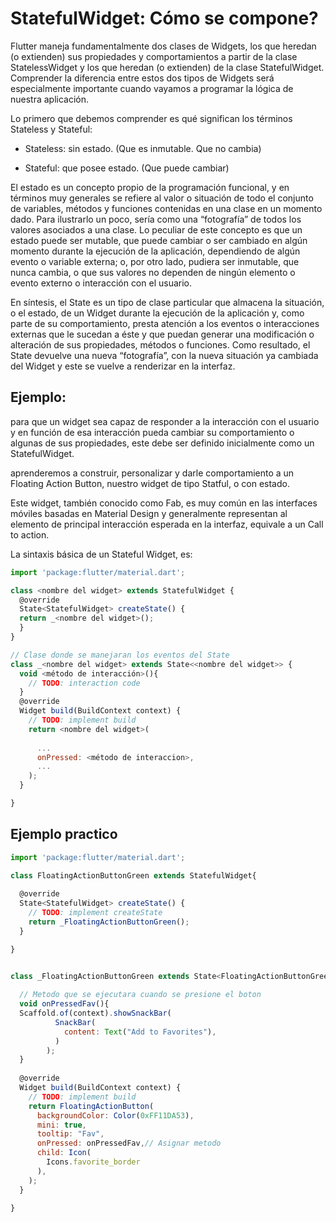 # StatefulWidget: Cómo se compone?

Flutter maneja fundamentalmente dos clases de Widgets, los que heredan (o extienden) sus propiedades y comportamientos a partir de la clase StatelessWidget y los que heredan (o extienden) de la clase StatefulWidget. Comprender la diferencia entre estos dos tipos de Widgets será especialmente importante cuando vayamos a programar la lógica de nuestra aplicación.

Lo primero que debemos comprender es qué significan los términos Stateless y Stateful:

- Stateless: sin estado. (Que es inmutable. Que no cambia)

- Stateful: que posee estado. (Que puede cambiar)

El estado es un concepto propio de la programación funcional, y en términos muy generales se refiere al valor o situación de todo el conjunto de variables, métodos y funciones contenidas en una clase en un momento dado. Para ilustrarlo un poco, sería como una “fotografía” de todos los valores asociados a una clase. Lo peculiar de este concepto es que un estado puede ser mutable, que puede cambiar o ser cambiado en algún momento durante la ejecución de la aplicación, dependiendo de algún evento o variable externa; o, por otro lado, pudiera ser inmutable, que nunca cambia, o que sus valores no dependen de ningún elemento o evento externo o interacción con el usuario.

En síntesis, el State es un tipo de clase particular que almacena la situación, o el estado, de un Widget durante la ejecución de la aplicación y, como parte de su comportamiento, presta atención a los eventos o interacciones externas que le sucedan a éste y que puedan generar una modificación o alteración de sus propiedades, métodos o funciones. Como resultado, el State devuelve una nueva “fotografía”, con la nueva situación ya cambiada del Widget y este se vuelve a renderizar en la interfaz.


## Ejemplo: 

para que un widget sea capaz de responder a la interacción con el usuario y en función de esa interacción pueda cambiar su comportamiento o algunas de sus propiedades, este debe ser definido inicialmente como un StatefulWidget.

aprenderemos a construir, personalizar y darle comportamiento a un Floating Action Button, nuestro widget de tipo Statful, o con estado.

Este widget, también conocido como Fab, es muy común en las interfaces móviles basadas en Material Design y generalmente representan al elemento de principal interacción esperada en la interfaz, equivale a un Call to action.

La sintaxis básica de un Stateful Widget, es:

```javascript
import 'package:flutter/material.dart';

class <nombre del widget> extends StatefulWidget {
  @override
  State<StatefulWidget> createState() {
  return _<nombre del widget>();
  }
}

// Clase donde se manejaran los eventos del State
class _<nombre del widget> extends State<<nombre del widget>> {
  void <método de interacción>(){
    // TODO: interaction code
  }
  @override
  Widget build(BuildContext context) {
    // TODO: implement build
    return <nombre del widget>(
      
      ...       
      onPressed: <método de interaccion>,
      ...
    );
  }

}
```

## Ejemplo practico 

```javascript
import 'package:flutter/material.dart';

class FloatingActionButtonGreen extends StatefulWidget{
  
  @override
  State<StatefulWidget> createState() {
    // TODO: implement createState
    return _FloatingActionButtonGreen();
  }

}


class _FloatingActionButtonGreen extends State<FloatingActionButtonGreen>{
  
  // Metodo que se ejecutara cuando se presione el boton
  void onPressedFav(){
  Scaffold.of(context).showSnackBar(
          SnackBar(
            content: Text("Add to Favorites"),
          )
        );
  }
  
  @override
  Widget build(BuildContext context) {
    // TODO: implement build
    return FloatingActionButton(
      backgroundColor: Color(0xFF11DA53),
      mini: true,
      tooltip: "Fav",
      onPressed: onPressedFav,// Asignar metodo
      child: Icon(
        Icons.favorite_border
      ),
    );
  }

}
```